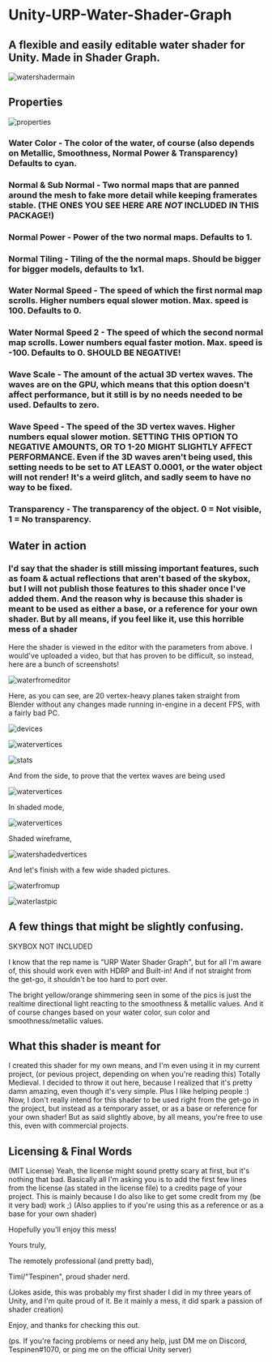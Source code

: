 # Unity-URP-Water-Shader-Graph
## A flexible and easily editable water shader for Unity. Made in Shader Graph.

![watershadermain](https://user-images.githubusercontent.com/93699568/191806620-c5d76c41-c1be-458f-a1f9-1c73622c9d18.PNG)

## Properties

![properties](https://user-images.githubusercontent.com/93699568/191807124-5f08e7d5-82a8-41a2-a358-193cf220070e.PNG)

### Water Color - The color of the water, of course (also depends on Metallic, Smoothness, Normal Power & Transparency) Defaults to cyan.

### Normal & Sub Normal - Two normal maps that are panned around the mesh to fake more detail while keeping framerates stable. (THE ONES YOU SEE HERE ARE *NOT* INCLUDED IN THIS PACKAGE!)

### Normal Power - Power of the two normal maps. Defaults to 1.

### Normal Tiling - Tiling of the the normal maps. Should be bigger for bigger models, defaults to 1x1.

### Water Normal Speed - The speed of which the first normal map scrolls. Higher numbers equal slower motion. Max. speed is 100. Defaults to 0.

### Water Normal Speed 2 - The speed of which the second normal map scrolls. Lower numbers equal faster motion. Max. speed is -100. Defaults to 0. SHOULD BE NEGATIVE!

### Wave Scale - The amount of the actual 3D vertex waves. The waves are on the GPU, which means that this option doesn't affect performance, but it still is by no needs needed to be used. Defaults to zero.

### Wave Speed - The speed of the 3D vertex waves. Higher numbers equal slower motion. SETTING THIS OPTION TO NEGATIVE AMOUNTS, OR TO 1-20 MIGHT SLIGHTLY AFFECT PERFORMANCE. Even if the 3D waves aren't being used, this setting needs to be set to AT LEAST 0.0001, or the water object will not render! It's a weird glitch, and sadly seem to have no way to be fixed.

### Transparency - The transparency of the object. 0 = Not visible, 1 = No transparency.

## Water in action

### I'd say that the shader is still missing important features, such as foam & actual reflections that aren't based of the skybox, but I will not publish those features to this shader once I've added them. And the reason why is because this shader is meant to be used as either a base, or a reference for your own shader. But by all means, if you feel like it, use this horrible mess of a shader

Here the shader is viewed in the editor with the parameters from above. I would've uploaded a video, but that has proven to be difficult, so instead, here are a bunch of screenshots!

![waterfromeditor](https://user-images.githubusercontent.com/93699568/191811712-b3a4eec5-1b76-4d2c-8b0c-b59e57f8a11f.PNG)

Here, as you can see, are 20 vertex-heavy planes taken straight from Blender without any changes made running in-engine in a decent FPS, with a fairly bad PC.

![devices](https://user-images.githubusercontent.com/93699568/191812544-904e279d-3dce-4b62-a57e-0724a6b6ef89.PNG)

![watervertices](https://user-images.githubusercontent.com/93699568/191812272-4a456717-15ab-4134-93e6-6289642b2d31.PNG)

![stats](https://user-images.githubusercontent.com/93699568/191812722-42070072-052e-46e9-bb90-204dac5a2640.PNG)

And from the side, to prove that the vertex waves are being used

![watervertices](https://user-images.githubusercontent.com/93699568/191812926-fba13257-fdf9-4486-bba6-e7fb8e8a5a20.PNG)

In shaded mode,

![watervertices](https://user-images.githubusercontent.com/93699568/191813102-a8ec3c03-1347-482f-a092-2880d2f59f9d.PNG)

Shaded wireframe,

![watershadedvertices](https://user-images.githubusercontent.com/93699568/191813330-7d2cd3da-9440-44ca-ba08-83f07996a0a9.PNG)

And let's finish with a few wide shaded pictures.

![waterfromup](https://user-images.githubusercontent.com/93699568/191813665-728663e2-f1d5-4cc6-98cc-cffb19a30f37.PNG)

![waterlastpic](https://user-images.githubusercontent.com/93699568/191813842-fe23b6c9-a340-47ec-b75d-38e5b48891c0.PNG)

## A few things that might be slightly confusing.

SKYBOX NOT INCLUDED

I know that the rep name is "URP Water Shader Graph", but for all I'm aware of, this should work even with HDRP and Built-in! And if not straight from the get-go, it shouldn't be too hard to port over. 

The bright yellow/orange shimmering seen in some of the pics is just the realtime directional light reacting to the smoothness & metallic values. And it of course changes based on your water color, sun color and smoothness/metallic values.

## What this shader is meant for

I created this shader for my own means, and I'm even using it in my current project, (or pevious project, depending on when you're reading this) Totally Medieval. I decided to throw it out here, because I realized that it's pretty damn amazing, even though it's very simple. Plus I like helping people :) Now, I don't really intend for this shader to be used right from the get-go in the project, but instead as a temporary asset, or as a base or reference for your own shader! But as said slightly above, by all means, you're free to use this, even with commercial projects.

## Licensing & Final Words

(MIT License) Yeah, the license might sound pretty scary at first, but it's nothing that bad. Basically all I'm asking you is to add the first few lines from the license (as stated in the license file) to a credits page of your project. This is mainly because I do also like to get some credit from my (be it very bad) work ;)
(Also applies to if you're using this as a reference or as a base for your own shader)

Hopefully you'll enjoy this mess! 

Yours truly,

The remotely professional (and pretty bad),

Timi/"Tespinen", proud shader nerd.

(Jokes aside, this was probably my first shader I did in my three years of Unity, and I'm quite proud of it. Be it mainly a mess, it did spark a passion of shader creation)

Enjoy, and thanks for checking this out.

(ps. If you're facing problems or need any help, just DM me on Discord, Tespinen#1070, or ping me on the official Unity server)
